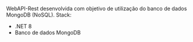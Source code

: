 WebAPI-Rest desenvolvida com objetivo de utilização do banco de dados MongoDB (NoSQL). Stack:
- .NET 8
- Banco de dados MongoDB

